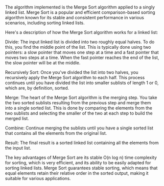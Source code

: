 The algorithm implemented  is the Merge Sort algorithm applied to a singly linked list. Merge Sort is a popular and efficient comparison-based sorting algorithm known for its stable and consistent performance in various scenarios, including sorting linked lists.

Here's a description of how the Merge Sort algorithm works for a linked list:

Divide: The input linked list is divided into two roughly equal halves. To do this, you find the middle point of the list. This is typically done using two pointers: a slow pointer that moves one step at a time and a fast pointer that moves two steps at a time. When the fast pointer reaches the end of the list, the slow pointer will be at the middle.

Recursively Sort: Once you've divided the list into two halves, you recursively apply the Merge Sort algorithm to each half. This process continues until you have divided the list into smaller sublists of length 1 or 0, which are, by definition, sorted.

Merge: The heart of the Merge Sort algorithm is the merging step. You take the two sorted sublists resulting from the previous step and merge them into a single sorted list. This is done by comparing the elements from the two sublists and selecting the smaller of the two at each step to build the merged list.

Combine: Continue merging the sublists until you have a single sorted list that contains all the elements from the original list.

Result: The final result is a sorted linked list containing all the elements from the input list.

The key advantages of Merge Sort are its stable O(n log n) time complexity for sorting, which is very efficient, and its ability to be easily adapted for sorting linked lists. Merge Sort guarantees stable sorting, which means that equal elements retain their relative order in the sorted output, making it suitable for various applications.
